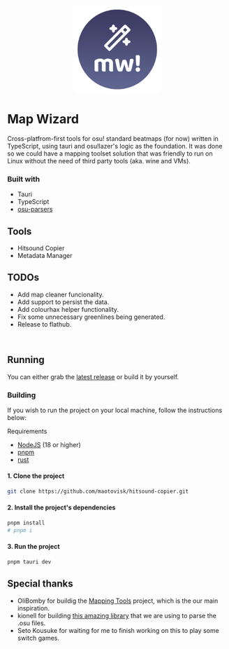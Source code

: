 <p align="center"><img src="app-icon.png" alt="logo" width="200"/></p>

# Map Wizard

Cross-platfrom-first tools for osu! standard beatmaps (for now) written in TypeScript, using tauri and osu!lazer's logic as the foundation. It was done so we could have a mapping toolset solution that was friendly to run on Linux without the need of third party tools (aka. wine and VMs).

### Built with

- Tauri
- TypeScript
- [osu-parsers](https://github.com/kionell/osu-parsers)

## Tools

- Hitsound Copier
- Metadata Manager

## TODOs

- Add map cleaner funcionality.
- Add support to persist the data.
- Add colourhax helper functionality.
- Fix some unnecessary greenlines being generated.
- Release to flathub.

<br/>

## Running

You can either grab the [latest release](https://github.com/octo-org/octo-repo/releases/latest) or build it by yourself.

### Building

If you wish to run the project on your local machine, follow the instructions below:

Requirements

- [NodeJS](https://nodejs.org/en) (18 or higher)
- [pnpm](https://pnpm.io/)
- [rust](https://rustup.rs/)

#### 1. Clone the project

```bash
git clone https://github.com/maotovisk/hitsound-copier.git
```

#### 2. Install the project's dependencies

```bash
pnpm install
# pnpm i
```

#### 3. Run the project

```bash
pnpm tauri dev
```

## Special thanks

- OliBomby for buildig the [Mapping Tools](https://github.com/OliBomby/Mapping_Tools) project, which is the our main inspiration.
- kionell for building [this amazing library](https://github.com/kionell/osu-parsers) that we are using to parse the .osu files.
- Seto Kousuke for waiting for me to finish working on this to play some switch games.
